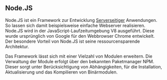 ## Node.JS
Node.JS ist ein Framework zur Entwicklung [Serverseitiger](/wiki/server-_und_client-seitig) Anwendungen. So lassen sich damit beispielsweise einfache Webserver realisieren. Node.JS wird in der JavaScript-Laufzeitumgebung V8 ausgeführt. Diese wurde ursprünglich von Google für den Webbrowser Chrome entwickelt. Der besondere Vorteil von Node.JS ist seine ressourcensparende Architektur.


Das Framework lässt sich mit einer Vielzahl von Modulen erweitern. Die Verwaltung der Module erfolgt über den bekannten Paketmanager NPM. Dieser sorgt unter Berücksichtigung von Abhängigkeiten, für die Installation, Aktualisierung und das Kompilieren von Binärmodulen.